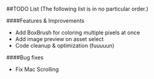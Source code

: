##TODO List
(The following list is in no particular order.)

####Features & Improvements
- Add BoxBrush for coloring multiple pixels at once
- Add image preview on asset select
- Code cleanup & optimization (fuuuuun)

####Bug fixes
- Fix Mac Scrolling